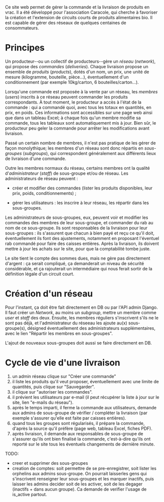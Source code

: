 Ce site web permet de gérer la commande et la livraison de produits en
vrac. Il a été développé pour l'association Caracole, qui cherche à
favoriser la création et l'extension de circuits courts de produits
alimentaires bio. Il est capable de gérer des réseaux de quelques
centaines de consommateurs.

Principes
=========

Un producteur--ou un collectif de producteurs--gère un _réseau_
(_network_), qui propose des _commandes_ (_deliveries_). Chaque
livraison propose un ensemble de _produits_ (_products_), dotés d'un
nom, un prix, une unité de mesure (kilogramme, bouteille, pièce...),
éventuellement d'un conditionnement (par exemple 10kg/carton, 6
bouteilles/carton...).

Lorsqu'une commande est proposée à la vente par un réseau, les
_membres_ (_users_) inscrits à ce réseau peuvent commander les
produits correspondants. À tout moment, le producteur a accès à l'état
de la commande : qui a commandé quoi, avec tous les totaux en
quantités, en prix, en poids. Ces informations sont accessibles sur
une page web ainsi que dans un tableau Excel; à chaque fois qu'un
membre modifie sa commande, tous les tableaux sont automatiquement mis
à jour. Bien sûr, le producteur peu geler la commande pour arrêter les
modifications avant livraison.

Passé un certain nombre de membres, il n'est pas pratique de les gérer
de façon monolythique; les membres d'un réseau sont donc répartis en
_sous-groupes_ (_subgroups_), qui correspondent généralement aux
différents lieux de livraison d'une commande.

Outre les membres normaux du réseau, certains membres ont la qualité
d'_administrateur_ (_staff_) de sous-groupe et/ou de réseau. Les
administrateurs de réseau peuvent :

* créer et modifier des commandes (lister les produits disponibles,
  leur prix, poids, conditionnements) ;

* gérer les utilisateurs : les inscrire à leur réseau, les répartir dans les
  sous-groupes.

Les administrateurs de sous-groupes, eux, peuvent voir et modifier les
commandes des membres de leur sous-groupe, et commander du rab au nom
de ce sous-groupe. Ils sont responsables de la livraison pour leur
sous-groupes : ils s'assurent que chacun à bien payé et reçu ce qu'il
doit, éventuellement ils font des ajustements, notamment en proposant
l'éventuel rab commandé pour faire des caisses entières. Après la
livraison, ils doivent mettre à jour les achats sur le site, pour que
la comptabilité tombe juste.

Le site tient le compte des sommes dues, mais ne gère pas directement
d'argent : ça serait compliqué, ça demanderait un niveau de sécurité
considérable, et ça rajouterait un intermédiaire qui nous ferait
sortir de la définition légale d'un circuit court.

Création d'un réseau
====================

Pour l'instant, ça doit être fait directement en DB ou par l'API
admin Django. Il faut créer un _Network_, au moins un _subgroup_,
mettre un membre comme _user_ et _staff_ des deux. Ensuite, les
membres réguliers s'inscrivent s'ils ne le sont pas déjà, et
l'administrateur du réseeau les ajoute au(x) sous-groupe(s), désigned
éventuellement des administrateurs supplémentaires, avec le lien
"Répartir les membres en sous-groupes".

L'ajout de nouveaux sous-groupes doit aussi se faire directement en
DB.

Cycle de vie d'une livraison
============================

1. un admin réseau clique sur "Créer une commande"
2. il liste les produits qu'il veut proposer, éventuellement avec une
   limite de quantités, puis clique sur "Sauvegarder".
3. il clique sur "autoriser les commandes".
4. il prévient les utilisateurs par e-mail (il peut récupérer la liste
   à jour sur le site, lien "e-mails du réseau").
5. après le temps imparti, il ferme la commande aux utilisateurs,
   demande aux admins de sous-groupe de vérifier / compléter la
   livraison (par exemple s'assurer qu'elle est faite par caisses
   entières).
6. quand tous les groupes sont régularisés, il prépare la commande,
   d'après la source qu'il préfère (page web, tableau Excel, fiches
   PDF).
7. après livraison, il demande aux responsables de sous-groupe de
   s'assurer qu'ils ont bien finalisé la commande, c'est-à-dire qu'ils
   ont reporté sur le site tous les éventuels changements de dernière
   minute.

TODO:
* creer et supprimer des sous-groupes
* creation de comptes: soit permettre de se pre-enregistrer, soit lister les orphelins aux admins sous-groupe.
  On pourrait laisserles gens qui s'inscrivent renseigner leur sous-groupes et les marquer inactifs, puis laisser
  les admins decider soit de les activer, soit de les degager (inactifs + dans aucun groupe). Ca demande de verifier
  l'usage de is_active partout.